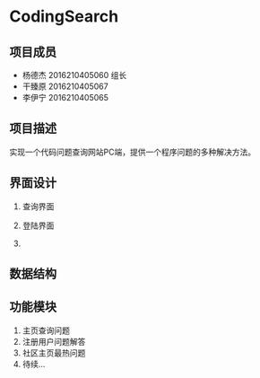 # CodingSearch

## **项目成员**

* 杨德杰 2016210405060 组长
* 干臻原 2016210405067 
* 李伊宁 2016210405065 

## **项目描述**
实现一个代码问题查询网站PC端，提供一个程序问题的多种解决方法。

## **界面设计**
1. 查询界面

2. 登陆界面

3. 


## **数据结构**

## **功能模块**
1. 主页查询问题
2. 注册用户问题解答
3. 社区主页最热问题
4. 待续...
